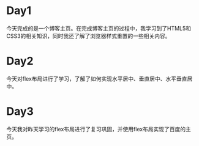 # Day1
今天完成的是一个博客主页。在完成博客主页的过程中，我学习到了HTML5和CSS3的相关知识，同时我还了解了浏览器样式重置的一些相关内容。
# Day2
今天对flex布局进行了学习，了解了如何实现水平居中、垂直居中、水平垂直居中。
# Day3
今天我对昨天学习的flex布局进行了复习巩固，并使用flex布局实现了百度的主页。
